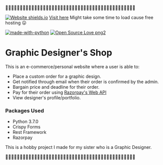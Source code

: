 :large_blue_diamond::large_blue_diamond::large_blue_diamond::large_blue_diamond::large_blue_diamond::large_blue_diamond::large_blue_diamond::large_blue_diamond::large_blue_diamond::large_blue_diamond::large_blue_diamond::large_blue_diamond::large_blue_diamond::large_blue_diamond::large_blue_diamond::large_blue_diamond::large_blue_diamond::large_blue_diamond::large_blue_diamond::large_blue_diamond::large_blue_diamond::large_blue_diamond::large_blue_diamond::large_blue_diamond::large_blue_diamond::large_blue_diamond::large_blue_diamond::large_blue_diamond::large_blue_diamond::large_blue_diamond::large_blue_diamond::large_blue_diamond::large_blue_diamond::large_blue_diamond::large_blue_diamond::large_blue_diamond::large_blue_diamond::large_blue_diamond::large_blue_diamond::large_blue_diamond::large_blue_diamond::large_blue_diamond::large_blue_diamond::large_blue_diamond::large_blue_diamond:

[![Website shields.io](https://img.shields.io/website-up-down-green-red/http/shields.io.svg)](http://shields.io/) [Visit here](https://ash-website.herokuapp.com/) Might take some time to load cause free hosting :stuck_out_tongue:

[![made-with-python](https://img.shields.io/badge/Made%20with-Python-1f425f.svg)](https://www.python.org/) [![Open Source Love png2](https://badges.frapsoft.com/os/v2/open-source.png?v=103)](https://github.com/ellerbrock/open-source-badges/)
# Graphic Designer's Shop

This is an e-commerce/personal website where a user is able to:
 * Place a custom order for a graphic design.
 * Get notified through email when their order is confirmed by the admin.
 * Bargain price and deadline for their order.
 * Pay for their order using [Razorpay's Web API](https://docs.razorpay.com/)
 * View designer's profile/portfolio.

### Packages Used

  * Python 3.7.0
  * Crispy Forms
  * Rest Framework
  * Razorpay
  
This is a hobby project I made for my sister who is a Graphic Designer.


:large_blue_diamond::large_blue_diamond::large_blue_diamond::large_blue_diamond::large_blue_diamond::large_blue_diamond::large_blue_diamond::large_blue_diamond::large_blue_diamond::large_blue_diamond::large_blue_diamond::large_blue_diamond::large_blue_diamond::large_blue_diamond::large_blue_diamond::large_blue_diamond::large_blue_diamond::large_blue_diamond::large_blue_diamond::large_blue_diamond::large_blue_diamond::large_blue_diamond::large_blue_diamond::large_blue_diamond::large_blue_diamond::large_blue_diamond::large_blue_diamond::large_blue_diamond::large_blue_diamond::large_blue_diamond::large_blue_diamond::large_blue_diamond::large_blue_diamond::large_blue_diamond::large_blue_diamond::large_blue_diamond::large_blue_diamond::large_blue_diamond::large_blue_diamond::large_blue_diamond::large_blue_diamond::large_blue_diamond::large_blue_diamond::large_blue_diamond::large_blue_diamond:

